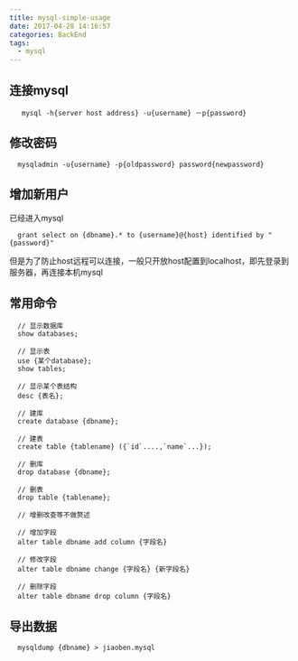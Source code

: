 ```yaml
---
title: mysql-simple-usage
date: 2017-04-28 14:16:57
categories: BackEnd
tags:
  - mysql
---
```


## 连接mysql

  ```bath
     mysql -h{server host address} -u{username} －p{password}
  ```
<!-- more -->

## 修改密码

  ```bath
    mysqladmin -u{username} -p{oldpassword} password{newpassword}
  ```

## 增加新用户

  已经进入mysql
  ```mysql
    grant select on {dbname}.* to {username}@{host} identified by "{password}"
  ```
  但是为了防止host远程可以连接，一般只开放host配置到localhost，即先登录到服务器，再连接本机mysql

## 常用命令

  ```mysql
    // 显示数据库
    show databases;

    // 显示表
    use {某个database};
    show tables;

    // 显示某个表结构
    desc {表名};

    // 建库
    create database {dbname};

    // 建表
    create table {tablename} ({`id`....,`name`...});

    // 删库
    drop database {dbname};

    // 删表
    drop table {tablename};

    // 增删改查等不做赘述

    // 增加字段
    alter table dbname add column {字段名}

    // 修改字段
    alter table dbname change {字段名} {新字段名}

    // 删除字段
    alter table dbname drop column {字段名}

  ```

## 导出数据

  ```mysql
    mysqldump {dbname} > jiaoben.mysql
  ```